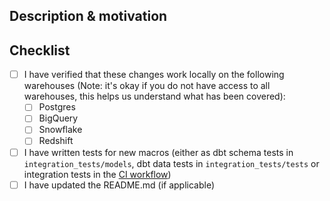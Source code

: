 ## Description & motivation
<!---
Describe your changes, and why you're making them.
-->

## Checklist
- [ ] I have verified that these changes work locally on the following warehouses (Note: it's okay if you do not have access to all warehouses, this helps us understand what has been covered):
    - [ ] Postgres
    - [ ] BigQuery
    - [ ] Snowflake
    - [ ] Redshift
- [ ] I have written tests for new macros (either as dbt schema tests in `integration_tests/models`, dbt data tests in `integration_tests/tests` or integration tests in the [CI workflow](workflows/main.yml))
- [ ] I have updated the README.md (if applicable)